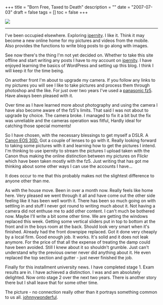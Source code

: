 +++
title = "Born Free, Taxed to Death"
description = ""
date = "2007-07-03"
draft = false
tags = []
toc = false
+++

<img style="display:block;margin:auto" src="https://i.ibb.co/3Y5Jz5wn/Screenshot-from-2025-04-13-12-28-40.png">

***

I've been occupied elsewhere. Exploring [ipernity](https://www.ipernity.com/). I like it. Think it may become a new online home for my pictures and videos from the mobile. Also provides the functions to write blog posts to go along with images.

See now there's the thing I'm not yet decided on. Whether to take this site offline and start writing any posts I have to my account on [ipernity](https://www.ipernity.com/about/thanks). I have enjoyed learning the basics of WordPress and setting up this blog. I think I will keep it for the time being.

On another front I'm about to upgrade my camera. If you follow any links to my pictures you will see I like to take pictures and process them through photoshop and the like. For just over two years I've used a [panasonic fz5](https://www.photoreview.com.au/reviews/advanced-compact-cameras/panasonic-lumix-dmc-fz5/). Have always been pleased with it.

Over time as I have learned more about photography and using the camera I have also become aware of the fz5's limits. That said I was not about to upgrade by choice. The camera broke. I managed to fix it a bit but the fix was unreliable and the cameras operation was fitful, Hardly ideal for catching those special moments!

So I have chosen, with the necessary blessings to get myself a DSLR. A [Canon EOS 30D.](https://www.cameralabs.com/canon30d/) Got a couple of lenses to go with it. Really looking forward to taking some pictures with it and learning how to get the pictures I intend. I'm thinking to use ipernity to stream the pictures I upload taken with the Canon thus making the online distinction between my pictures on [](https://)Flickr which have been taken mostly with the fz5. Just writing that has got me thinking about some other ways I can use the accounts I have...

It does occur to me that this probably makes not the slightest difference to anyone other than me.

As with the house move. Been in over a month now. Really feels like home here. Very pleased we went through it all and have come out the other side feeling like it has been well worth it. There has been so much going on with settling in and stuff I never got round to writing much about it. Not having a camera did not enthuse me to add other content. I can't much be bothered now. Maybe I'll write a bit some other time. We are getting the windows replaced this week. Getting some vertical sliders put in top to bottom at the front and in the boys room at the back. Should look very smart when it's finished. Already had the front downpipe replaced. Got it done very cheaply by a local firm. Good enough job. It works. It's solid and it does not leak anymore. For the price of that all the expense of treating the damp could have been avoided. Still I knew about it so shouldn't grumble. Just can't understand why the previous owner never did anything about it. He even replaced the top section and gutter - just never finished the job.

Finally for this installment university news. I have completed stage 1. Exam results are in. I have achieved a distinction. I was and am absolutely delighted. Now onto stage 2 over the next two years. There is another story there but I shall leave that for some other time.

The picture - no connection really other than it portrays something common to us all. [johnnywonderful](http://www.flickr.com/photos/johnnywonderful/ "Flickr").